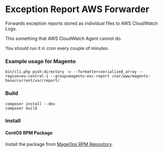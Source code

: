 Exception Report AWS Forwarder
===============================

Forwards exception reports stored as individual files to AWS CloudWatch Logs.

This something that AWS CloudWatch Agent cannot do.

You should run it in cron every couple of minutes.

### Example usage for Magento

```
bin/cli.php push:directory -v --formatter=serialized_array --region=eu-central-1 --group=magento-exc-report /var/www/magento-base/current/var/report/  
```

### Build

```
composer install --dev
composer build
```

### Install

#### CentOS RPM Package

Install the package from [MageOps RPM Repository](https://mageops.github.io/rpm/).
